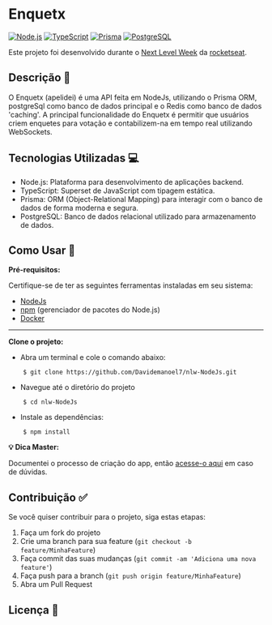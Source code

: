 # Enquetx

[![Node.js](https://img.shields.io/badge/Node.js-16.x-green?style=for-the-badge&logo=node.js)](https://nodejs.org/) [![TypeScript](https://img.shields.io/badge/TypeScript-4.x-blue?style=for-the-badge&logo=typescript)](https://www.typescriptlang.org/) [![Prisma](https://img.shields.io/badge/Prisma-3-orange?style=for-the-badge&logo=prisma)](https://www.prisma.io/) [![PostgreSQL](https://img.shields.io/badge/PostgreSQL-13-blue?style=for-the-badge&logo=postgresql)](https://www.postgresql.org/)

Este projeto foi desenvolvido durante o [Next Level Week](https://www.rocketseat.com.br/eventos/nlw) da [rocketseat](https://www.rocketseat.com.br/).

## Descrição :small_blue_diamond:

O Enquetx (apelidei) é uma API feita em NodeJs, utilizando o Prisma ORM, postgreSql como banco de dados principal e o Redis como banco de dados 'caching'. A principal funcionalidade do Enquetx é permitir que usuários criem enquetes para votação e contabilizem-na em tempo real utilizando WebSockets.

## Tecnologias Utilizadas :computer:

- Node.js: Plataforma para desenvolvimento de aplicações backend.
- TypeScript: Superset de JavaScript com tipagem estática.
- Prisma: ORM (Object-Relational Mapping) para interagir com o banco de dados de forma moderna e segura.
- PostgreSQL: Banco de dados relacional utilizado para armazenamento de dados.

## Como Usar :wrench:

**Pré-requisitos:**

Certifique-se de ter as seguintes ferramentas instaladas em seu sistema:

- [NodeJs](https://nodejs.org/en)
- [npm](https://www.npmjs.com/) (gerenciador de pacotes do Node.js)
- [Docker](https://www.docker.com/)


---
**Clone o projeto:**

- Abra um terminal e cole o comando abaixo:

```
    $ git clone https://github.com/Davidemanoel7/nlw-NodeJs.git
```

- Navegue até o diretório do projeto

```
    $ cd nlw-NodeJs
```


- Instale as dependências:

```
    $ npm install
```

**:bulb: Dica Master:**

Documentei o processo de criação do app, então [acesse-o aqui](https://github.com/Davidemanoel7/nlw-NodeJs/blob/main/learn.md#este-arquivo) em caso de dúvidas.

## Contribuição :white_check_mark:

Se você quiser contribuir para o projeto, siga estas etapas:

1. Faça um fork do projeto
2. Crie uma branch para sua feature (`git checkout -b feature/MinhaFeature`)
3. Faça commit das suas mudanças (`git commit -am 'Adiciona uma nova feature'`)
4. Faça push para a branch (`git push origin feature/MinhaFeature`)
5. Abra um Pull Request

## Licença :scroll:

